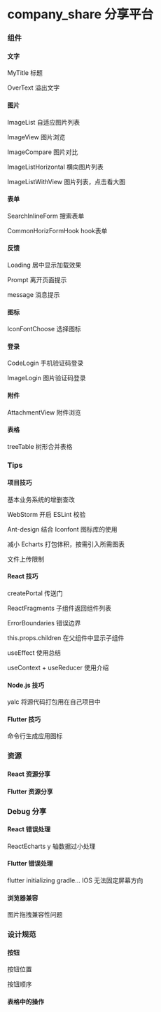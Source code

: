 # company_share 分享平台

### 组件

#### 文字
MyTitle 标题

OverText 溢出文字

#### 图片
ImageList 自适应图片列表

ImageView 图片浏览

ImageCompare 图片对比

ImageListHorizontal 横向图片列表

ImageListWithView 图片列表，点击看大图

#### 表单
SearchInlineForm 搜索表单

CommonHorizFormHook hook表单

#### 反馈
Loading 居中显示加载效果

Prompt 离开页面提示

message 消息提示

#### 图标
IconFontChoose 选择图标

#### 登录
CodeLogin 手机验证码登录

ImageLogin 图片验证码登录

#### 附件
AttachmentView 附件浏览

#### 表格
treeTable 树形合并表格

### Tips

#### 项目技巧
基本业务系统的增删查改

WebStorm 开启 ESLint 校验

Ant-design 结合 Iconfont 图标库的使用

减小 Echarts 打包体积，按需引入所需图表

文件上传限制

#### React 技巧
createPortal 传送门

ReactFragments 子组件返回组件列表

ErrorBoundaries 错误边界

this.props.children 在父组件中显示子组件

useEffect 使用总结

useContext + useReducer 使用介绍

#### Node.js 技巧
yalc 将源代码打包用在自己项目中

#### Flutter 技巧
命令行生成应用图标

### 资源

#### React 资源分享
#### Flutter 资源分享

### Debug 分享

#### React 错误处理
ReactEcharts y 轴数据过小处理

#### Flutter 错误处理
flutter initializing gradle...
IOS 无法固定屏幕方向

#### 浏览器兼容
图片拖拽兼容性问题

### 设计规范

#### 按钮
按钮位置

按钮顺序

#### 表格中的操作






